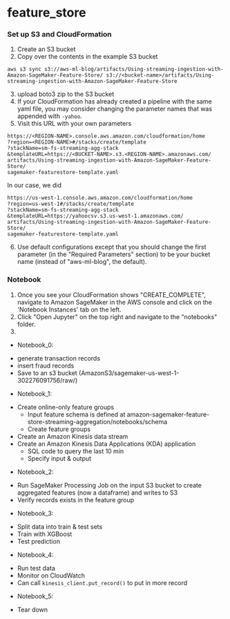# feature_store
### Set up S3 and CloudFormation
1. Create an S3 bucket 
2. Copy over the contents in the example S3 bucket 
```
aws s3 sync s3://aws-ml-blog/artifacts/Using-streaming-ingestion-with-Amazon-SageMaker-Feature-Store/ s3://<bucket-name>/artifacts/Using-streaming-ingestion-with-Amazon-SageMaker-Feature-Store
```
3. upload boto3 zip to the S3 bucket 
4. If your CloudFormation has already created a pipeline with the same yaml file, you may consider changing the parameter names that was appended with `-yahoo`.
5. Visit this URL with your own parameters 
```
https://<REGION-NAME>.console.aws.amazon.com/cloudformation/home
?region=<REGION-NAME>#/stacks/create/template
?stackName=sm-fs-streaming-agg-stack
&templateURL=https://<BUCKET-NAME>.s3.<REGION-NAME>.amazonaws.com/
artifacts/Using-streaming-ingestion-with-Amazon-SageMaker-Feature-Store/
sagemaker-featurestore-template.yaml
```
In our case, we did 
```
https://us-west-1.console.aws.amazon.com/cloudformation/home
?region=us-west-1#/stacks/create/template
?stackName=sm-fs-streaming-agg-stack
&templateURL=https://yahoocsv.s3.us-west-1.amazonaws.com/
artifacts/Using-streaming-ingestion-with-Amazon-SageMaker-Feature-Store/
sagemaker-featurestore-template.yaml
```
6. Use default configurations except that you should change the first parameter (in the "Required Parameters" section) to be your bucket name (instead of "aws-ml-blog", the default).

### Notebook
1. Once you see your CloudFormation shows "CREATE_COMPLETE", navigate to Amazon SageMaker in the AWS console and click on the 'Notebook Instances' tab on the left.
2. Click "Open Jupyter" on the top right and navigate to the "notebooks" folder. 
3. 
* Notebook_0: 
- generate transaction records 
- insert fraud records
- Save to an s3 bucket (AmazonS3/sagemaker-us-west-1-302276091756/raw/)
* Notebook_1:
- Create online-only feature groups
	- Input feature schema is defined at amazon-sagemaker-feature-store-streaming-aggregation/notebooks/schema
	- Create feature groups 
- Create an Amazon Kinesis data stream
- Create an Amazon Kinesis Data Applications (KDA) application
	- SQL code to query the last 10 min 
	- Specify input & output
* Notebook_2:
- Run SageMaker Processing Job on the input S3 bucket to create aggregated features (now a dataframe) and writes to S3 
- Verify records exists in the feature group 
* Notebook_3:
- Split data into train & test sets 
- Train with XGBoost 
- Test prediction 
* Notebook_4:
- Run test data 
- Monitor on CloudWatch 
- Can call `kinesis_client.put_record()` to put in more record
* Notebook_5:
- Tear down 

